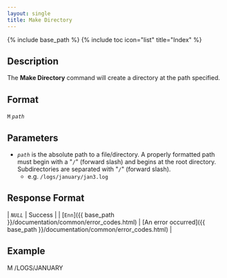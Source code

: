 ```yaml
---
layout: single
title: Make Directory
---
```

{% include base_path %}
{% include toc icon="list" title="Index" %}

## Description

The **Make Directory** command will create a directory at the path specified.

## Format

`M` *`path`*

## Parameters

  * *`path`* is the absolute path to a file/directory.  A properly formatted path must begin with a "`/`" (forward slash) and begins at the root directory.  Subdirectories are separated with "`/`" (forward slash).
    * e.g. `/logs/january/jan3.log`

## Response Format

| *`NULL`* | Success |
| [`Enn`]({{ base_path }}/documentation/common/error_codes.html) | [An error occurred]({{ base_path }}/documentation/common/error_codes.html) |

## Example

<div class="wrap wrap_example wrap_monospace">
<div class="wrap wrap_host_command">M /LOGS/JANUARY</div>
</div>
